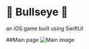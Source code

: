 # 🎯 Bullseye 🎯
an iOS game built using SwiftUI

##Main page
![Main image](https://github.com/justadlet/iOS-SwiftUI-Bullseye/blob/master/Bullseye1.jpg?raw=true)
